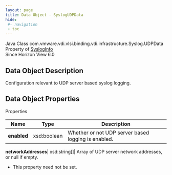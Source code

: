 ```yaml
---
layout: page
title: Data Object - SyslogUDPData
hide:
 #- navigation
 - toc
---
```






Java Class
    com.vmware.vdi.vlsi.binding.vdi.infrastructure.Syslog.UDPData  
Property of
     [SyslogInfo](vdi.infrastructure.Syslog.SyslogInfo.md#field_detail)  
Since 
    Horizon View 6.0

## Data Object Description 

Configuration relevant to UDP server based syslog logging. 

## Data Object Properties

Properties

Name |  Type |  Description   
---|---|---  
**enabled**|  xsd:boolean|  Whether or not UDP server based logging is enabled.   
  
**networkAddresses**|  xsd:string[]|  Array of UDP server network addresses, or null if empty.   


* This property need not be set.

  
  
  
  
  
  

